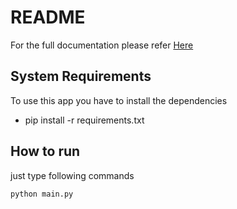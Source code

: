 # README

For the full documentation please refer [Here](https://docs.google.com/document/d/1XCMHeRM-DnF1iyyurdhHU542BVVYtK-wmz7NKcwMIrM/edit?usp=sharing)

## System Requirements
To use this app you have to install the dependencies
* pip install -r requirements.txt

## How to run

just type following commands

```
python main.py
```
